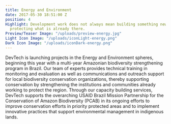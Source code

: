 ```yaml
---
title: Energy and Environment
date: 2017-05-30 18:51:00 Z
position: 4
Highlight: Development work does not always mean building something new; it can mean
  protecting what is already there.
Preview/Teaser Image: "/uploads/preview-energy.jpg"
Light Icon Image: "/uploads/iconLight-energy.png"
Dark Icon Image: "/uploads/iconDark-energy.png"
---
```


DevTech is launching projects in the Energy and Environment spheres, beginning this year with a multi-year Amazonian biodiversity strengthening program in Brazil.   Our team of experts provides technical training in monitoring and evaluation as well as communications and outreach support for local biodiversity conservation organizations, thereby supporting conservation by strengthening the institutions and communities already working to protect the region.  Through our capacity building services, DevTech supports the overarching USAID Brazil Mission Partnership for the Conservation of Amazon Biodiversity (PCAB) in its ongoing efforts to improve conservation efforts in priority protected areas and to implement innovative practices that support environmental management in indigenous lands.